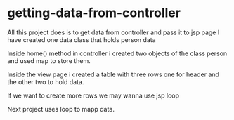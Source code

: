 # getting-data-from-controller
All this project does is to get data from controller and pass it to jsp page 
I have created one data class that holds person data 

Inside home() method in controller i created two objects of the class person and used map to store them.

Inside the view page i created a table with three rows one for header and the other two to hold data.

If we want to create more rows we may wanna use jsp loop 

Next project uses loop to mapp data.
